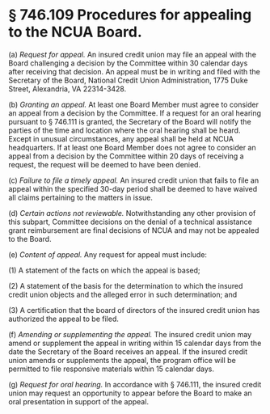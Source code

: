 # § 746.109   Procedures for appealing to the NCUA Board.

(a) *Request for appeal.* An insured credit union may file an appeal with the Board challenging a decision by the Committee within 30 calendar days after receiving that decision. An appeal must be in writing and filed with the Secretary of the Board, National Credit Union Administration, 1775 Duke Street, Alexandria, VA 22314-3428.


(b) *Granting an appeal.* At least one Board Member must agree to consider an appeal from a decision by the Committee. If a request for an oral hearing pursuant to § 746.111 is granted, the Secretary of the Board will notify the parties of the time and location where the oral hearing shall be heard. Except in unusual circumstances, any appeal shall be held at NCUA headquarters. If at least one Board Member does not agree to consider an appeal from a decision by the Committee within 20 days of receiving a request, the request will be deemed to have been denied.


(c) *Failure to file a timely appeal.* An insured credit union that fails to file an appeal within the specified 30-day period shall be deemed to have waived all claims pertaining to the matters in issue.


(d) *Certain actions not reviewable.* Notwithstanding any other provision of this subpart, Committee decisions on the denial of a technical assistance grant reimbursement are final decisions of NCUA and may not be appealed to the Board.


(e) *Content of appeal.* Any request for appeal must include:


(1) A statement of the facts on which the appeal is based;


(2) A statement of the basis for the determination to which the insured credit union objects and the alleged error in such determination; and


(3) A certification that the board of directors of the insured credit union has authorized the appeal to be filed.


(f) *Amending or supplementing the appeal.* The insured credit union may amend or supplement the appeal in writing within 15 calendar days from the date the Secretary of the Board receives an appeal. If the insured credit union amends or supplements the appeal, the program office will be permitted to file responsive materials within 15 calendar days.


(g) *Request for oral hearing.* In accordance with § 746.111, the insured credit union may request an opportunity to appear before the Board to make an oral presentation in support of the appeal.




